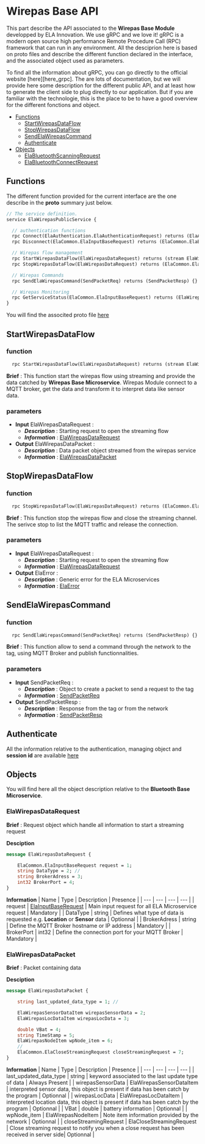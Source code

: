 # Wirepas Base API
This part describe the API associated to the **Wirepas Base Module** developped by ELA Innovation. We use gRPC and we love it! gRPC is a modern open source high performance Remote Procedure Call (RPC) framework that can run in any environment. All the desciprion here is based on proto files and describe the different function declared in the interface, and the associated object used as parameters.

To find all the information about gRPC, you can go directly to the official website [here][here_grpc]. The are lots of documentation, but we will provide here some description for the different public API, and at least how to generate the client side to plug directly to our application. But if you are familiar with the technologie, this is the place to be to have a good overview for the different fonctions and object.

- [Functions](#functions)
    - [StartWirepasDataFlow](#startbluetoothlistening)
    - [StopWirepasDataFlow](#getscanneddevices)
    - [SendElaWirepasCommand](#stopbluetoothlistening)
    - [Authenticate](#authenticate)
- [Objects](#objects)
    - [ElaBluetoothScanningRequest](#elabluetoothscanningrequest)
    - [ElaBluetoothConnectRequest](#elabluetoothconnectrequest)

## Functions
The different function provided for the current interface are the one describe in the **proto** summary just below.
```proto
// The service definition.
service ElaWirepasPublicService {

  // authentication functions
  rpc Connect(ElaAuthentication.ElaAuthenticationRequest) returns (ElaAuthentication.ElaAuthenticationResponse) {}
  rpc Disconnect(ElaCommon.ElaInputBaseRequest) returns (ElaCommon.ElaError) {}

  // Wirepas flow management
  rpc StartWirepasDataFlow(ElaWirepasDataRequest) returns (stream ElaWirepasDataPacket) {}
  rpc StopWirepasDataFlow(ElaWirepasDataRequest) returns (ElaCommon.ElaError) {}

  // Wirepas Commands
  rpc SendElaWirepasCommand(SendPacketReq) returns (SendPacketResp) {}

  // Wirepas Monitoring
  rpc GetServiceStatus(ElaCommon.ElaInputBaseRequest) returns (ElaWirepasMicroserviceStatus) {}
}
```

You will find the associted proto file [here](https://github.com/elaInnovation/elaMicroserviceGrpc/blob/master/Protos/Wirepas/ElaWirepasPublicAPI.proto)

## StartWirepasDataFlow
### function
```proto
  rpc StartWirepasDataFlow(ElaWirepasDataRequest) returns (stream ElaWirepasDataPacket) {}
```

**Brief** : This function start the wirepas flow using streaming and provide the data catched by **Wirepas Base Microservice**. Wirepas Module connect to a MQTT broker, get the data and transform it to interpret data like sensor data.

### parameters
- **Input** ElaWirepasDataRequest :
    - ***Description*** : Starting request to open the streaming flow 
    - ***Information*** : [ElaWirepasDataRequest](#elawirepasdatarequest)
- **Output** ElaWirepasDataPacket : 
    - ***Description*** : Data packet object streamed from the wirepas service 
    - ***Information*** : [ElaWirepasDataPacket](#elawirepasdatapacket)

## StopWirepasDataFlow
### function
```proto
  rpc StopWirepasDataFlow(ElaWirepasDataRequest) returns (ElaCommon.ElaError) {}
```

**Brief** : This function stop the wirepas flow and close the streaming channel. The serivce stop to list the MQTT traffic and release the connection.

### parameters
- **Input** ElaWirepasDataRequest :
    - ***Description*** : Starting request to open the streaming flow 
    - ***Information*** : [ElaWirepasDataRequest](#elawirepasdatarequest)
- **Output** ElaError : 
    - ***Description*** : Generic error for the ELA Microservices
    - ***Information*** : [ElaError](https://github.com/elaInnovation/elaMicroserviceGrpc/blob/master/Documentation/Ela%20Common/README.md#elaerror)  

## SendElaWirepasCommand
### function
```proto
  rpc SendElaWirepasCommand(SendPacketReq) returns (SendPacketResp) {}
```

**Brief** : This function allow to send a command through the network to the tag, using MQTT Broker and publish functionnalities. 

### parameters
- **Input** SendPacketReq :
    - ***Description*** : Object to create a packet to send a request to the tag
    - ***Information*** : [SendPacketReq](#sendpacketreq)
- **Output** SendPacketResp : 
    - ***Description*** : Response from the tag or from the network
    - ***Information*** : [SendPacketResp](#sendpacketresp)      

## Authenticate
All the information relative to the authentication, managing object and **session id** are available [here](https://github.com/elaInnovation/ELA-Microservices/blob/master/Documentation/Authentication/README.md)

## Objects
You will find here all the object description relative to the **Bluetooth Base Microservice**.

### ElaWirepasDataRequest
**Brief** : Request object which handle all information to start a streaming request

**Desciption**
```proto
message ElaWirepasDataRequest {

	ElaCommon.ElaInputBaseRequest request = 1;
	string DataType = 2; // 
	string BrokerAdress = 3;
	int32 BrokerPort = 4;
}
````

**Information**
| Name | Type | Description | Presence |
| --- | --- | --- | --- |
| request | [ElaInputBaseRequest](https://github.com/elaInnovation/elaMicroserviceGrpc/blob/master/Documentation/Ela%20Common/README.md#elainputbaserequest) | Main input request for all ELA Microservice request | Mandatory |
| DataType | string | Defines what type of data is requested e.g. **Location** or **Sensor** data | Optionnal |
| BrokerAdress | string | Define the MQTT Broker hostname or IP address | Mandatory |
| BrokerPort | int32 | Define the connection port for your MQTT Broker | Mandatory |

### ElaWirepasDataPacket 
**Brief** : Packet containing data

**Desciption**
```proto
message ElaWirepasDataPacket {

	string last_updated_data_type = 1; // 

	ElaWirepasSensorDataItem wirepasSensorData = 2;
	ElaWirepasLocDataItem wirepasLocData = 3;

	double VBat = 4;
	string TimeStamp = 5;
	ElaWirepasNodeItem wpNode_item = 6;
	//
	ElaCommon.ElaCloseStreamingRequest closeStreamingRequest = 7;
}
````

**Information**
| Name | Type | Description | Presence |
| --- | --- | --- | --- |
| last_updated_data_type | string | keyword associated to the last update type of data | Always Present |
| wirepasSensorData | ElaWirepasSensorDataItem | interpreted sensor data, this object is present if data has been catch by the program | Optionnal |
| wirepasLocData | ElaWirepasLocDataItem | interpreted location data, this object is present if data has been catch by the program | Optionnal |
| VBat | double | battery information | Optionnal |
| wpNode_item | ElaWirepasNodeItem | Note item information provided by the network | Optionnal |
| closeStreamingRequest | ElaCloseStreamingRequest | Close streaming request to notify you when a close request has been received in server side| Optionnal |

